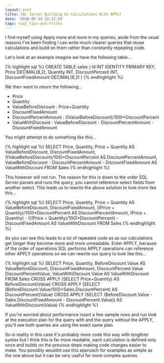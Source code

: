 ```yaml
---
layout: post
title: SQL Server Building On Calculations With APPLY
date: '2018-05-14 22:12:24'
tags: tsql tips-and-tricks
---
```

I find myself using Apply more and more in my queries, aside from the usual reasons I've been finding I can write much clearer queries that reuse calculations and build on them rather than constantly repeating code.

Let's look at an example imagine we have the following table...

{% highlight sql %}
CREATE TABLE sales
(
    Id INT IDENTITY PRIMARY KEY,
    Price DECIMAL(8,2),
    Quantity INT,
    DiscountPercent INT,
    DiscountFixedAmount DECIMAL(8,2)
)
{% endhighlight %}

We then want to return the following...

- Price
- Quantity
- ValueBeforeDiscount : Price+Quantity
- DiscountFixedAmount
- DiscountPercentAmount : ((ValueBeforeDiscount)/100)*DiscountPercent
- ValueWithDiscount : ValueBeforeDiscount - DiscountPercentAmount - DiscountFixedAmount

You might attempt to do something like this...

{% highlight sql %}
SELECT
    Price,
    Quantity,
    Price + Quantity AS ValueBeforeDiscount,
    DiscountFixedAmount,
    ((ValueBeforeDiscount)/100)*DiscountPercent AS DiscountPercentAmount,
    ValueBeforeDiscount - DiscountPercentAmount - DiscountFixedAmount AS ValueWithDiscount
FROM
    Sales
{% endhighlight %}

This however will not run. The reason for this is down to the order SQL Server parses and runs the query, you cannot reference select fields from another select. This leads us to rewrite the above solution to look more like this...

{% highlight sql %}
SELECT
    Price,
    Quantity,
    Price + Quantity AS ValueBeforeDiscount,
    DiscountFixedAmount,
    ((Price + Quantity)/100)*DiscountPercent AS DiscountPercentAmount,
    (Price + Quantity)
      - (((Price + Quantity)/100)*DiscountPercent)
      - DiscountFixedAmount
   AS ValueWithDiscount
FROM
    Sales
{% endhighlight %}

As you can see this leads to a lot of repeated code as as our calculations get longer they become more and more unreadable. Enter APPLY, because of the order of operations SQL performs APPLY operations can reference other APPLY operations so we can rewrite our query to look like this...

{% highlight sql %}
SELECT
    Price,
    Quantity,
    BeforeDiscount.Value AS ValueBeforeDiscount,
    DiscountFixedAmount,
    DiscountPercent.Value DiscountPercentValue,
    ValueWithDiscount.Value AS ValueWithDiscount
FROM
    Sales
    CROSS APPLY (SELECT Price+Quantity) AS BeforeDiscount(Value)
    CROSS APPLY (SELECT (BeforeDiscount.Value/100)*Sales.DiscountPercent) AS DiscountPercent(Value)
    CROSS APPLY (SELECT (BeforeDiscount.Value - Sales.DiscountFixedAmount - DiscountPercent.Value)) 
      AS ValueWithDiscount(Value)
{% endhighlight %}

If you're worried about performance insert a few sample rows and run look at the execution plan for the query with and the query without the APPLY, you'll see both queries are using the exact same plan.

So in reality in this case it's probably more code this way with lengthier syntax but I think this is far more readable,  each calculation is defined only once and builds on the previous steps making code changes easier to make. You possibly wouldnt use this approach for examples as simple as the one above but it can be very useful for more complex queries.